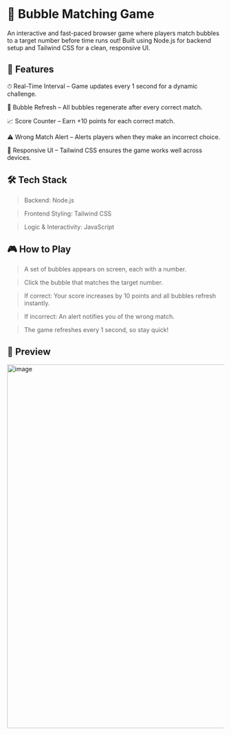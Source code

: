 # 🎯 Bubble Matching Game

An interactive and fast-paced browser game where players match bubbles to a target number before time runs out! Built using Node.js for backend setup and Tailwind CSS for a clean, responsive UI.


## 📌 Features

⏱ Real-Time Interval – Game updates every 1 second for a dynamic challenge.

🔄 Bubble Refresh – All bubbles regenerate after every correct match.

📈 Score Counter – Earn +10 points for each correct match.

⚠️ Wrong Match Alert – Alerts players when they make an incorrect choice.

📱 Responsive UI – Tailwind CSS ensures the game works well across devices.


## 🛠 Tech Stack

> Backend: Node.js

> Frontend Styling: Tailwind CSS

> Logic & Interactivity: JavaScript


## 🎮 How to Play

> A set of bubbles appears on screen, each with a number.

> Click the bubble that matches the target number.

> If correct: Your score increases by 10 points and all bubbles refresh instantly.

> If incorrect: An alert notifies you of the wrong match.

> The game refreshes every 1 second, so stay quick!

## 📸 Preview
<img width="1683" height="845" alt="image" src="https://github.com/user-attachments/assets/9471e3ae-e7b0-48c7-b101-f63b47c36b52" />

